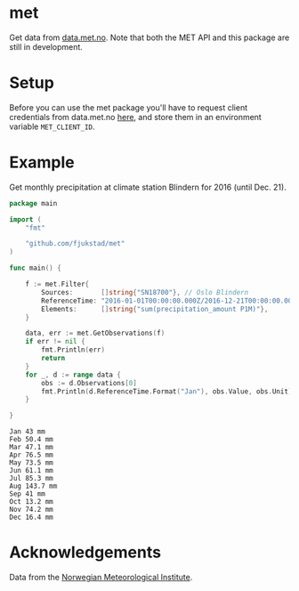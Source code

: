 # met
Get data from [data.met.no](http://data.met.no). Note that both the MET API and
this package are still in development. 

# Setup
Before you can use the met package you'll have to request client credentials
from data.met.no [here](https://data.met.no/auth/requestCredentials.html), and
store them in an environment variable `MET_CLIENT_ID`. 

# Example
Get monthly precipitation at climate station Blindern for 2016 (until Dec. 21).  

```go
package main

import (
	"fmt"

	"github.com/fjukstad/met"
)

func main() {

	f := met.Filter{
		Sources:       []string{"SN18700"}, // Oslo Blindern
		ReferenceTime: "2016-01-01T00:00:00.000Z/2016-12-21T00:00:00.000Z",
		Elements:      []string{"sum(precipitation_amount P1M)"},
	}

	data, err := met.GetObservations(f)
	if err != nil {
		fmt.Println(err)
        return
	}
	for _, d := range data {
		obs := d.Observations[0]
		fmt.Println(d.ReferenceTime.Format("Jan"), obs.Value, obs.Unit)
	}

}
```

```
Jan 43 mm
Feb 50.4 mm
Mar 47.1 mm
Apr 76.5 mm
May 73.5 mm
Jun 61.1 mm
Jul 85.3 mm
Aug 143.7 mm
Sep 41 mm
Oct 13.2 mm
Nov 74.2 mm
Dec 16.4 mm
```

# Acknowledgements 
Data from the [Norwegian Meteorological Institute](http://met.no). 
